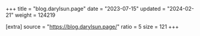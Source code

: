 +++
title = "blog.darylsun.page"
date = "2023-07-15"
updated = "2024-02-21"
weight = 124219

[extra]
source = "https://blog.darylsun.page/"
ratio = 5
size = 121
+++
